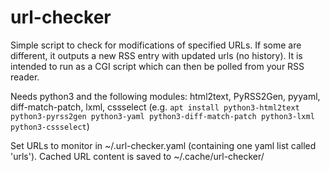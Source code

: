 # url-checker
Simple script to check for modifications of specified URLs. If some are different, it
outputs a new RSS entry with updated urls (no history).
It is intended to run as a CGI script which can then be polled from your RSS reader.

Needs python3 and the following modules:
html2text, PyRSS2Gen, pyyaml, diff-match-patch, lxml, cssselect
(e.g. `apt install python3-html2text python3-pyrss2gen python3-yaml python3-diff-match-patch python3-lxml python3-cssselect`)

Set URLs to monitor in ~/.url-checker.yaml (containing one yaml list called 'urls').
Cached URL content is saved to ~/.cache/url-checker/
